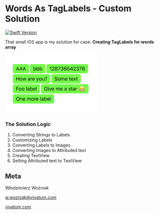 # Words As TagLabels - Custom Solution
[![Swift Version][swift-image]][swift-url]


That small iOS app is my solution for case: **Creating TagLabels for words array**

![Final TextView](/readmePics/Screenshot.png)



### The Solution Logic

1. Converting Strings to Labels
1. Customizing Labels
1. Converting Labels to Images
1. Converting Images to Attributed text
1. Creating TextView
1. Setting Attributed text to TextView



## Meta

Włodzimierz Woźniak

[w.wozniak@vivatum.com](mailto:w.wozniak@vivatum.com)

[vivatum.com](http://vivatum.com)



[swift-image]:https://img.shields.io/badge/swift-5.0-orange.svg
[swift-url]: https://swift.org/
